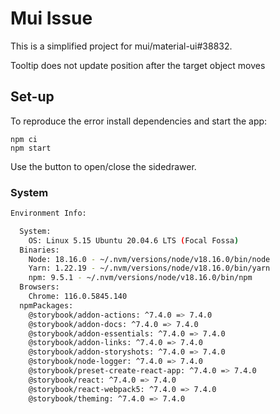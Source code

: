 # Mui Issue

This is a simplified project for mui/material-ui#38832.

Tooltip does not update position after the target object moves

## Set-up

To reproduce the error install dependencies and start the app:

```shell
npm ci
npm start
```

Use the button to open/close the sidedrawer.

### System

```bash
Environment Info:

  System:
    OS: Linux 5.15 Ubuntu 20.04.6 LTS (Focal Fossa)
  Binaries:
    Node: 18.16.0 - ~/.nvm/versions/node/v18.16.0/bin/node
    Yarn: 1.22.19 - ~/.nvm/versions/node/v18.16.0/bin/yarn
    npm: 9.5.1 - ~/.nvm/versions/node/v18.16.0/bin/npm
  Browsers:
    Chrome: 116.0.5845.140
  npmPackages:
    @storybook/addon-actions: ^7.4.0 => 7.4.0
    @storybook/addon-docs: ^7.4.0 => 7.4.0
    @storybook/addon-essentials: ^7.4.0 => 7.4.0
    @storybook/addon-links: ^7.4.0 => 7.4.0
    @storybook/addon-storyshots: ^7.4.0 => 7.4.0
    @storybook/node-logger: ^7.4.0 => 7.4.0
    @storybook/preset-create-react-app: ^7.4.0 => 7.4.0
    @storybook/react: ^7.4.0 => 7.4.0
    @storybook/react-webpack5: ^7.4.0 => 7.4.0
    @storybook/theming: ^7.4.0 => 7.4.0
```
